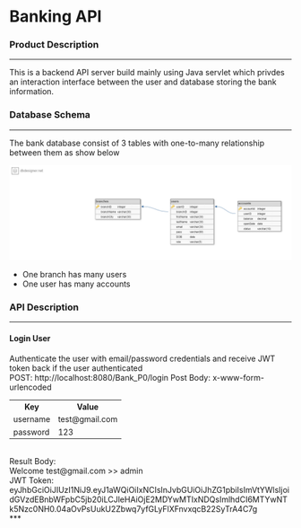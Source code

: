 # Banking API

<h3>Product Description</h3>
<hr>
This is a backend API server build mainly using Java servlet which privdes an interaction interface between the user and database storing the bank information.

<h3>Database Schema</h3>
<hr>
The bank database consist of 3 tables with one-to-many relationship between them as show below

!["DB Schema"](/Demo/schema.png)

- One branch has many users
- One user has many accounts

<h3>API Description</h3>
<hr>

<h4><strong>Login User</strong></h4>
Authenticate the user with email/password credentials and receive JWT token back if the user authenticated <br>
POST: http://localhost:8080/Bank_P0/login
Post Body: x-www-form-urlencoded <br>
<table>
<tr>
<th>Key</th>
<th>Value</th>
</tr>
<tr>
<td>username</td>
<td>test@gmail.com</td>
</tr>
<tr>
<td>password</td>
<td>123</td>
</tr>
</table>
<br>
Result Body: <br>
Welcome test@gmail.com >> admin <br>
JWT Token: <br>
eyJhbGciOiJIUzI1NiJ9.eyJ1aWQiOiIxNCIsInJvbGUiOiJhZG1pbiIsImVtYWlsIjoidGVzdEBnbWFpbC5jb20iLCJleHAiOjE2MDYwMTIxNDQsImlhdCI6MTYwNTk5Nzc0NH0.04aOvPsUukU2Zbwq7yfGLyFlXFnvxqcB22SyTrA4C7g
<br>
***
